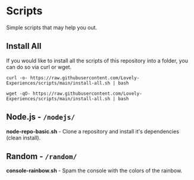 # Scripts

Simple scripts that may help you out.

## Install All

If you would like to install all the scripts of this repository into a folder, you can do so via curl or wget.

```
curl -o- https://raw.githubusercontent.com/Lovely-Experiences/scripts/main/install-all.sh | bash
```

```
wget -qO- https://raw.githubusercontent.com/Lovely-Experiences/scripts/main/install-all.sh | bash
```

## Node.js - `/nodejs/`

**node-repo-basic.sh** - Clone a repository and install it's dependencies (clean install).

## Random - `/random/`

**console-rainbow.sh** - Spam the console with the colors of the rainbow.
